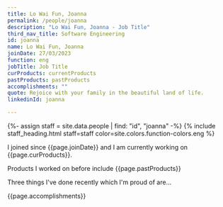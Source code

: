 ```yaml
---
title: Lo Wai Fun, Joanna
permalink: /people/joanna
description: "Lo Wai Fun, Joanna - Job Title"
third_nav_title: Software Engineering
id: joanna
name: Lo Wai Fun, Joanna
joinDate: 27/03/2023
function: eng
jobTitle: Job Title
curProducts: currentProducts
pastProducts: pastProducts
accomplishments: ""
quote: Rejoice with your family in the beautiful land of life.
linkedinId: joanna

---
```


{%- assign staff = site.data.people | find: "id", "joanna" -%}
{% include staff_heading.html staff=staff color=site.colors.function-colors.eng %}

<p>I joined since {{page.joinDate}} and I am currently working on {{page.curProducts}}.</p>

<p>Products I worked on before include {{page.pastProducts}}</p>

<p>Three things I've done recently which I'm proud of are...</p>
{{page.accomplishments}}
